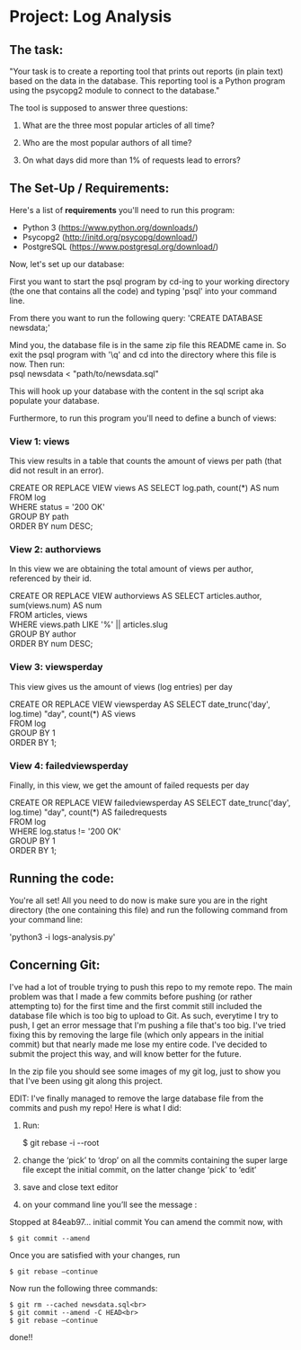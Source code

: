 # Project: Log Analysis

## The task:

"Your task is to create a reporting tool that prints out reports (in plain text) based on the data in the database. This reporting tool is a Python program using the psycopg2 module to connect to the database."

The tool is supposed to answer three questions:

1. What are the three most popular articles of all time?

2. Who are the most popular authors of all time?

3. On what days did more than 1% of requests lead to errors?


## The Set-Up / Requirements:

Here's a list of <b>requirements</b> you'll need to run this program:

- Python 3 (https://www.python.org/downloads/)
- Psycopg2 (http://initd.org/psycopg/download/)
- PostgreSQL (https://www.postgresql.org/download/)

Now, let's set up our database:

First you want to start the psql program by cd-ing to your working directory (the one that contains all the code) and typing 'psql' into your command line.

From there you want to run the following query:
'CREATE DATABASE newsdata;'

Mind you, the database file is in the same zip file this README came in. So exit the psql program with '\q' and cd into the directory where this file is now.
Then run:<br> psql newsdata < "path/to/newsdata.sql"

This will hook up your database with the content in the sql script
aka populate your database.

Furthermore, to run this program you'll need to define a bunch of views:

### View 1: views

This view results in a table that counts the amount of views per
path (that did not result in an error).

CREATE OR REPLACE VIEW views AS SELECT log.path, count(*) AS num <br>
FROM log <br>
WHERE status = '200 OK' <br>
GROUP BY path <br>
ORDER BY num DESC;


### View 2: authorviews

In this view we are obtaining the total amount of views per author, referenced by their id.

CREATE OR REPLACE VIEW authorviews AS SELECT articles.author, sum(views.num) AS num <br>
FROM articles, views <br>
WHERE views.path LIKE '%' || articles.slug <br>
GROUP BY author <br>
ORDER BY num DESC;

### View 3: viewsperday

This view gives us the amount of views (log entries) per day

CREATE OR REPLACE VIEW viewsperday AS SELECT date_trunc('day', log.time) "day", count(*) AS views <br>
FROM log <br>
GROUP BY 1 <br>
ORDER BY 1;

### View 4: failedviewsperday

Finally, in this view, we get the amount of failed requests per day

CREATE OR REPLACE VIEW failedviewsperday AS SELECT date_trunc('day', log.time) "day", count(*) AS failedrequests <br>
FROM log <br>
WHERE log.status != '200 OK' <br>
GROUP BY 1 <br>
ORDER BY 1;

## Running the code:

You're all set! All you need to do now is make sure you are in the right directory (the one containing this file) and run the following command from your command line:

'python3 -i logs-analysis.py'

## Concerning Git:

I've had a lot of trouble trying to push this repo to my remote repo. The main problem was that I made a few commits before pushing (or rather attempting to) for the first time and the first commit still included the database file which is too big to upload to Git.
As such, everytime I try to push, I get an error message that I'm pushing a file that's too big.
I've tried fixing this by removing the large file (which only appears in the initial commit) but that nearly made me lose my entire code.
I've decided to submit the project this way, and will know better for the future.

In the zip file you should see some images of my git log, just to show you that I've been using git along this project.

EDIT:
I've finally managed to remove the large database file from the commits and push my repo!
Here is what I did:

1) Run:

    $ git rebase -i --root

2) change the ‘pick’ to ‘drop’ on all the commits containing the        super large file except the initial commit, on the latter           change ‘pick’ to ‘edit’

3) save and close text editor

4) on your command line you’ll see the message :

Stopped at 84eab97... initial commit
You can amend the commit now, with

	$ git commit --amend

Once you are satisfied with your changes, run

	$ git rebase —continue

Now run the following three commands:

    $ git rm --cached newsdata.sql<br>
    $ git commit --amend -C HEAD<br>
    $ git rebase —continue

done!!
